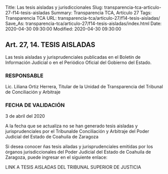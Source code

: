Title: Las tesis aisladas y jurisdiccionales
Slug: transparencia-tca-articulo-27-f14-tesis-aisladas
Summary: Transparencia TCA, Artículo 27
Tags: Transparencia TCA
URL: transparencia-tca/articulo-27/f14-tesis-aisladas/
Save_As: transparencia-tca/articulo-27/f14-tesis-aisladas/index.html
Date: 2020-04-30 09:30:00
Modified: 2020-04-30 09:30:00


## Art. 27, 14. TESIS AISLADAS

Las tesis aisladas y jurisprudenciales publicadas en el Boletín de Información Judicial o en el Periódico Oficial del Gobierno del Estado.


### RESPONSABLE

Lic. Liliana Ortiz Herrera, Titular de la Unidad de Transparencia del Tribunal de Conciliación y Arbitraje


### FECHA DE VALIDACIÓN

3 de abril del 2020


A la fecha que se actualiza no se han generado tesis aisladas y jurisprudenciales por el Tribunalde Conciliación y Arbitraje del Poder Judicial del Estado de Coahuila de Zaragoza

Si desea conocer ñas tesis ailadas y jurisprudenciales emitidas por los órganos jurisdiccionales del Poder Judicial del Estado de Coahuila de Zaragoza, puede ingresar en el siguiente enlace:

LINK A TESIS AISLADAS DEL TRIBUNAL SUPERIOR DE JUSTICIA



